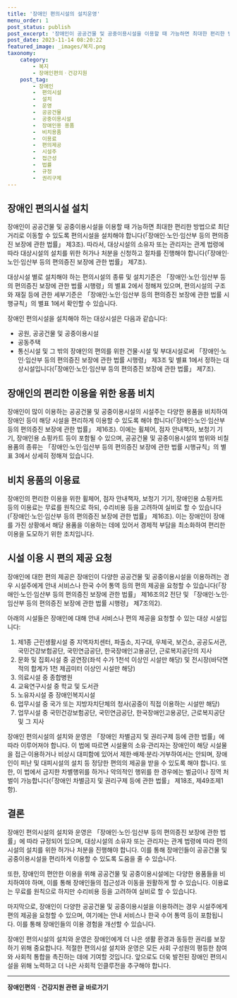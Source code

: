 ```yaml
---
title: '장애인 편의시설의 설치운영'
menu_order: 1
post_status: publish
post_excerpt: '장애인이 공공건물 및 공중이용시설을 이용할 때 가능하면 최대한 편리한 방법으로 최단거리로 이동할 수 있도록 편의시설을 설치해야 합니다  장애인 노인 임산부 등의 편의증진 보장에 관한 법률  제3조 . 따라서, 대상시설의 소유자 또는 관리자는 관계 법령에 따라 대상시설의 설치를 위한 허가나 처분을 신청하고 절차를 진행해야 합니다  장애인 노인 임산부 등의 편의증진 보장에 관한 법률  제7조 .'
post_date: 2023-11-14 08:20:22
featured_image: _images/복지.png
taxonomy:
    category:
        - 복지
        - 장애인편의ㆍ건강지원
    post_tag:
        - 장애인
        -  편의시설
        -  설치
        -  운영
        -  공공건물
        -  공중이용시설
        -  장애인용 용품
        -  비치용품
        -  이용료
        -  편의제공
        -  시설주
        -  접근성
        -  법률
        -  규정
        -  권리구제
---
```



## 장애인 편의시설 설치

장애인이 공공건물 및 공중이용시설을 이용할 때 가능하면 최대한 편리한 방법으로 최단거리로 이동할 수 있도록 편의시설을 설치해야 합니다(「장애인·노인·임산부 등의 편의증진 보장에 관한 법률」 제3조). 따라서, 대상시설의 소유자 또는 관리자는 관계 법령에 따라 대상시설의 설치를 위한 허가나 처분을 신청하고 절차를 진행해야 합니다(「장애인·노인·임산부 등의 편의증진 보장에 관한 법률」 제7조). 

대상시설 별로 설치해야 하는 편의시설의 종류 및 설치기준은 「장애인·노인·임산부 등의 편의증진 보장에 관한 법률 시행령」의 별표 2에서 정해져 있으며, 편의시설의 구조와 재질 등에 관한 세부기준은 「장애인·노인·임산부 등의 편의증진 보장에 관한 법률 시행규칙」의 별표 1에서 확인할 수 있습니다.

장애인 편의시설을 설치해야 하는 대상시설은 다음과 같습니다: 
- 공원, 공공건물 및 공중이용시설
- 공동주택
- 통신시설 및 그 밖의 장애인의 편의를 위한 건물·시설 및 부대시설로써 「장애인·노인·임산부 등의 편의증진 보장에 관한 법률 시행령」 제3조 및 별표 1에서 정하는 대상시설입니다(「장애인·노인·임산부 등의 편의증진 보장에 관한 법률」 제7조).

## 장애인의 편리한 이용을 위한 용품 비치

장애인이 많이 이용하는 공공건물 및 공중이용시설의 시설주는 다양한 용품을 비치하여 장애인 등이 해당 시설을 편리하게 이용할 수 있도록 해야 합니다(「장애인·노인·임산부 등의 편의증진 보장에 관한 법률」 제16조). 이에는 휠체어, 점자 안내책자, 보청기 기기, 장애인용 쇼핑카트 등이 포함될 수 있으며, 공공건물 및 공중이용시설의 범위와 비칠 용품의 종류는 「장애인·노인·임산부 등의 편의증진 보장에 관한 법률 시행규칙」의 별표 3에서 상세히 정해져 있습니다.

## 비치 용품의 이용료

장애인의 편리한 이용을 위한 휠체어, 점자 안내책자, 보청기 기기, 장애인용 쇼핑카트 등의 이용료는 무료를 원칙으로 하되, 수리비용 등을 고려하여 실비로 할 수 있습니다(「장애인·노인·임산부 등의 편의증진 보장에 관한 법률」 제16조). 이는 장애인이 장애를 가진 상황에서 해당 용품을 이용하는 데에 있어서 경제적 부담을 최소화하여 편리한 이용을 도모하기 위한 조치입니다.

## 시설 이용 시 편의 제공 요청

장애인에 대한 편의 제공은 장애인이 다양한 공공건물 및 공중이용시설을 이용하려는 경우 시설주에게 안내 서비스나 한국 수어 통역 등의 편의 제공을 요청할 수 있습니다(「장애인·노인·임산부 등의 편의증진 보장에 관한 법률」 제16조의2 전단 및 「장애인·노인·임산부 등의 편의증진 보장에 관한 법률 시행령」 제7조의2).

아래의 시설들은 장애인에 대해 안내 서비스나 편의 제공을 요청할 수 있는 대상 시설입니다:
1. 제1종 근린생활시설 중 지역자치센터, 파출소, 지구대, 우체국, 보건소, 공공도서관, 국민건강보험공단, 국민연금공단, 한국장애인고용공단, 근로복지공단의 지사
2. 문화 및 집회시설 중 공연장(좌석 수가 1천석 이상인 시설만 해당) 및 전시장(바닥면적의 합계가 1천 제곱미터 이상인 시설만 해당)
3. 의료시설 중 종합병원
4. 교육연구시설 중 학교 및 도서관
5. 노유자시설 중 장애인복지시설
6. 업무시설 중 국가 또는 지방자치단체의 청사(공중이 직접 이용하는 시설만 해당)
7. 업무시설 중 국민건강보험공단, 국민연금공단, 한국장애인고용공단, 근로복지공단 및 그 지사

장애인 편의시설의 설치와 운영은 「장애인 차별금지 및 권리구제 등에 관한 법률」에 따라 이루어져야 합니다. 이 법에 따르면 시설물의 소유·관리자는 장애인이 해당 시설물을 접근·이용하거나 비상시 대피함에 있어서 제한·배제·분리·거부하여서는 안되며, 장애인이 피난 및 대피시설의 설치 등 정당한 편의의 제공을 받을 수 있도록 해야 합니다. 또한, 이 법에서 금지한 차별행위를 하거나 악의적인 행위를 한 경우에는 벌금이나 징역 처벌이 가능합니다(「장애인 차별금지 및 권리구제 등에 관한 법률」 제18조, 제49조제1항).

## 결론

장애인 편의시설의 설치와 운영은 「장애인·노인·임산부 등의 편의증진 보장에 관한 법률」에 따라 규정되어 있으며, 대상시설의 소유자 또는 관리자는 관계 법령에 따라 편의시설의 설치를 위한 허가나 처분을 진행해야 합니다. 이를 통해 장애인들이 공공건물 및 공중이용시설을 편리하게 이용할 수 있도록 도움을 줄 수 있습니다.

또한, 장애인의 편안한 이용을 위해 공공건물 및 공중이용시설에는 다양한 용품들을 비치하여야 하며, 이를 통해 장애인들의 접근성과 이동을 원활하게 할 수 있습니다. 이용료는 무료를 원칙으로 하지만 수리비용 등을 고려하여 실비로 할 수 있습니다.

마지막으로, 장애인이 다양한 공공건물 및 공중이용시설을 이용하려는 경우 시설주에게 편의 제공을 요청할 수 있으며, 여기에는 안내 서비스나 한국 수어 통역 등이 포함됩니다. 이를 통해 장애인들의 이용 경험을 개선할 수 있습니다.

장애인 편의시설의 설치와 운영은 장애인에게 더 나은 생활 환경과 동등한 권리를 보장하기 위해 중요합니다. 적절한 편의시설 설치와 운영은 모든 사회 구성원의 평등한 참여와 사회적 통합을 촉진하는 데에 기여할 것입니다. 앞으로도 더욱 발전된 장애인 편의시설을 위해 노력하고 더 나은 사회적 인클루전을 추구해야 합니다.
<!-- wp:separator -->
<hr class="wp-block-separator has-alpha-channel-opacity"/>
<!-- /wp:separator -->

<!-- wp:group {"backgroundColor":"base","layout":{"type":"constrained"}} -->
<div class="wp-block-group has-base-background-color has-background"><!-- wp:paragraph {"align":"center","fontSize":"medium"} -->
<p class="has-text-align-center has-large-font-size"><strong>장애인편의ㆍ건강지원 관련 글 바로가기</strong></p>
<!-- /wp:paragraph -->


<!-- wp:latest-posts
{"categories":[{"id":22809,"count":19,"description":"","link":"https://uknowlaw.com/category/%ec%9e%a5%ec%95%a0%ec%9d%b8%ed%8e%b8%ec%9d%98%e3%86%8d%ea%b1%b4%ea%b0%95%ec%a7%80%ec%9b%90/","name":"장애인편의ㆍ건강지원","slug":"장애인편의ㆍ건강지원","taxonomy":"category","parent":0,"meta":[],"_links":{"self":[{"href":"https://uknowlaw.com/wp-json/wp/v2/categories/22809"}],"collection":[{"href":"https://uknowlaw.com/wp-json/wp/v2/categories"}],"about":[{"href":"https://uknowlaw.com/wp-json/wp/v2/taxonomies/category"}],"wp:post_type":[{"href":"https://uknowlaw.com/wp-json/wp/v2/posts?categories=22809"}],"curies":[{"name":"wp","href":"https://api.w.org/{rel}","templated":true}]}}],"postsToShow":100,"excerptLength":28,"postLayout":"grid","columns":2,"featuredImageAlign":"left","featuredImageSizeSlug":"large","fontSize":"small"} /--></div>
<!-- /wp:group -->